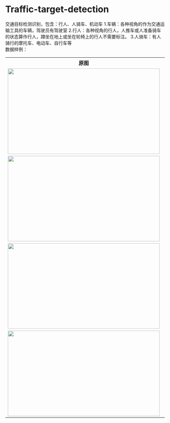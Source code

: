 # Traffic-target-detection
交通目标检测识别，包含：行人、人骑车、机动车
1.车辆：各种视角的作为交通运输工具的车辆，驾驶员有驾驶室
2.行人：各种视角的行人，人推车或人准备骑车的状态算作行人，蹲坐在地上或坐在轮椅上的行人不需要标注。
3.人骑车：有人骑行的摩托车、电动车、自行车等
<br>数据样例：<br>
<table>
  <tr>
    <th>原图</th>
    <th>标注样例</th>
  </tr>
  <tr>
    <td> <img src="https://github.com/cmhu/test/blob/master/dddd/103.jpg" width="480" height="270" /> </td>
    <td> <img src="https://github.com/cmhu/test/blob/master/dddd/103.jpg" width="480" height="270" /> </td>
  </tr>
  <tr>
    <td> <img src="https://github.com/cmhu/test/blob/master/dddd/1110.jpg" width="480" height="270" /> </td>
    <td> <img src="https://github.com/cmhu/test/blob/master/dddd/1110.jpg" width="480" height="270" /> </td>
  </tr>
  <tr>
    <td> <img src="https://github.com/cmhu/test/blob/master/dddd/6868.jpg" width="480" height="270" /> </td>
    <td> <img src="https://github.com/cmhu/test/blob/master/dddd/6868.jpg" width="480" height="270" /> </td>
  </tr>     
    <tr>
    <td> <img src="https://github.com/cmhu/test/blob/master/dddd/7308.jpg" width="480" height="270" /> </td>
    <td> <img src="https://github.com/cmhu/test/blob/master/dddd/7308.jpg" width="480" height="270" /> </td>
  </tr>  
</table>

    
      
      
